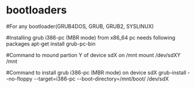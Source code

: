 # bootloaders

#For any bootloader(GRUB4DOS, GRUB, GRUB2, SYSLINUX)

#Installing grub i386-pc (MBR mode) from x86_64 pc needs following packages
apt-get install grub-pc-bin

#Command to mound partion Y of device sdX on /mnt
mount /dev/sdXY /mnt

#Command to install grub i386-pc (MBR mode) on device sdX
grub-install --no-floppy --target=i386-pc --boot-directory=/mnt/boot/ /dev/sdX

